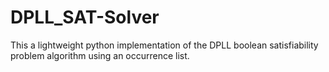 # DPLL_SAT-Solver
This a lightweight python implementation of the DPLL boolean satisfiability problem algorithm using an occurrence list.
